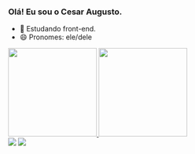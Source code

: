 ### Olá! Eu sou o Cesar Augusto.


- 🌱 Estudando front-end.
- 😄 Pronomes: ele/dele

<div>
  <a href="https://github.com/Cesarau9">
  <img height="180cm" src="https://github-readme-stats.vercel.app/api?username=Cesarau9&show_icons=true&theme=dracula&include_all_comits=true&count_private=true"/>
  <img height="180cm" src="https://github-readme-stats.vercel.app/api?username=Cesarau9&layout=compact&langs_count=16&theme=dracula"/>
</div>
  
  <div>
      <a href = "mailto:cesaraugt1@gmail.com"><img src="https://img.shields.io/badge/-Gmail-%23333?style=for-the-badge&logo=gmail&logoColor=white" target="_blank"></a>
      <a href="https://https://www.linkedin.com/in/cesar-augusto-b7ba29224/" target="_blank"><img src="https://img.shields.io/badge/-LinkedIn-%230077B5?style=for-the-badge&logo=linkedin&logoColor=white" target="_blank"></a>
  </div>
